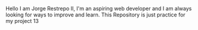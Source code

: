 Hello I am Jorge Restrepo II, I'm an aspiring web developer and I am always looking for ways to improve and learn. This Repository is just practice for my project 13
